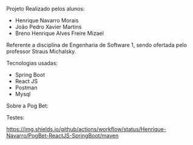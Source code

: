 Projeto Realizado pelos alunos:
  - Henrique Navarro Morais
  - João Pedro Xavier Martins
  - Breno Henrique Alves Freire Mizael

Referente a disciplina de Engenharia de Software 1, sendo ofertada pelo professor Straus Michalsky.

Tecnologias usadas:
  - Spring Boot
  - React JS
  - Postman
  - Mysql

Sobre a Pog Bet:

Testes:

https://img.shields.io/github/actions/workflow/status/Henrique-Navarro/PogBet-ReactJS-SpringBoot/maven
